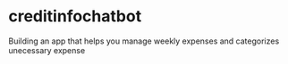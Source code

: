 # creditinfochatbot

Building an app that helps you manage weekly expenses and categorizes unecessary expense 
